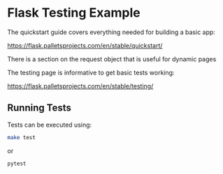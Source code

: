 Flask Testing Example
=====================

The quickstart guide covers everything needed for building a basic app:

https://flask.palletsprojects.com/en/stable/quickstart/

There is a section on the request object that is useful for dynamic pages

The testing page is informative to get basic tests working:

https://flask.palletsprojects.com/en/stable/testing/

Running Tests
-------------

Tests can be executed using:

```sh
make test
```

or

```sh
pytest
```